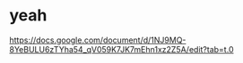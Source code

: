 # yeah
https://docs.google.com/document/d/1NJ9MQ-8YeBULU6zTYha54_qV059K7JK7mEhn1xz2Z5A/edit?tab=t.0
